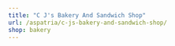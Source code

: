 ```yaml
---
title: "C J's Bakery And Sandwich Shop"
url: /aspatria/c-js-bakery-and-sandwich-shop/
shop: bakery
---
```


